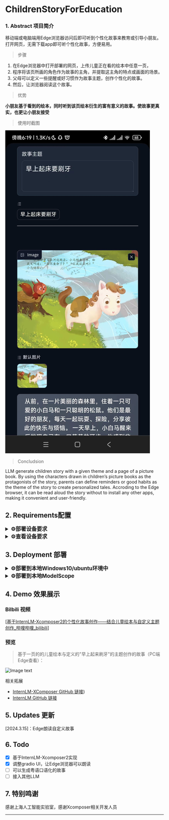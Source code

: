 # ChildrenStoryForEducation



### 1. Abstract 项目简介

移动端或电脑端用Edge浏览器访问后即可听到个性化故事来教育或引导小朋友。打开网页，无需下载app即可听个性化故事，方便易用。

> 步骤

1. 在Edge浏览器中打开部署的网页，上传儿童正在看的绘本中任意一页，
2. 程序将该页所画的角色作为故事的主角，并提取这主角的特点或画面的场景。
3. 父母可以定义一些提醒或好习惯作为故事主题，创作个性化的故事。
4. 然后，让浏览器阅读这个故事。

> 优势

**小朋友基于看到的绘本，同时听到该页绘本衍生的富有意义的故事。使故事更真实，也更让小朋友接受**

> 使用时截图

![Image text](Screenshots/mp1.jpg)

> Concludsion

LLM generate children story with a given theme and a page of a picture book. By using the characters drawn in children’s picture books as the protagonists of the story, parents can define reminders or good habits as the theme of the story to create personalized tales. Accroding to the Edge browser, it can be read aloud the story without to install any other apps, making it convenient and user-friendly.


## 2. Requirements配置

</details>

<details>
  <summary style="font-weight: bold; font-size: larger;">⚙️部署设备要求</summary>

- CPU：Intel Core i5 or above
- GPU：GPU Memory >20G （运行起来以后大约占18~19GB显存）
- 内存：16GB or above
- 存储：20GB or above

> 可参见下方部署机rtx3090运行后情况：
> ![Image text](Screenshots/4.jpg)
> 在RTX3090独占运行的情况下，大约推理时间 14s

</details>


</details>

<details>
  <summary style="font-weight: bold; font-size: larger;">⚙️查看设备要求</summary>

- 可上网的，装有Edge浏览器的手机（也可以是电脑）

</details>

## 3.  Deployment 部署

</details>

<details>
  <summary style="font-weight: bold; font-size: larger;">⚙️部署到本地Windows10/ubuntu环境中</summary>

> 从本地载入internLM-Xcomposer2模型

1. 下载项目代码

```bash
# git clone 本 repo 
git clone https://github.com/kevinfu1717/ChildrenStoryForEducation.git
# 进入源码目录
cd ChildrenStoryForEducation
# 安装 requirements
pip install -r requirements.txt
```

2. 下载 internLM-Xcomposer2-7b 模型

> 下载方式：

* Method 1: 参见[InternLM/InternLM-XComposer: InternLM-XComposer2 is a groundbreaking vision-language large model (VLLM) excelling in free-form text-image composition and comprehension. (github.com)](https://github.com/InternLM/InternLM-XComposer)
  下载地址：[modelscope中下载](https://modelscope.cn/models/Shanghai_AI_Laboratory/internlm-xcomposer2-7b/summary)
* Method 2： 我也上传到aistudio的数据集: [Internlm-Xcomposer2-7b\_数据集-飞桨AI Studio星河社区 (baidu.com)](https://aistudio.baidu.com/datasetdetail/262260))
* Method 3: 让ModelScope自动下载模型到本地系统盘的.hub文件夹中，有可能因网络下载异常而卡住，不推荐

3. 模型放置文件位置：
   
   把模型放到项目文件夹 ChildrenStoryForEducation 下的 Shanghai_AI_Laboratory/ 文件夹下。
4. 运行：

```python3 app.py ```

</details>

<details>
  <summary style="font-weight: bold; font-size: larger;">⚙️部署到本地ModelScope</summary>

1. 在创空间中创建Gradio 4.19.1的项目
2. 通过git上传项目或把项目文件上传到创空间
3. 设置上架运行

</details>

## 4. Demo 效果展示

### Bilbili 视频
[[基于InternLM-Xcomposer2的个性化故事创作——结合儿童绘本与自定义主题创作\_哔哩哔哩\_bilibili](https://www.bilibili.com/video/BV1nw4m1o7TY/?vd_source=ac02fb05dd2d9a898d6f0f5012ad3341)]




### 预览

> 基于一页的的儿童绘本与定义的"早上起来刷牙"的主题创作的故事（PC端Edge查看）：

![Image text](Screenshots/3.jpg)

相关拓展

- [InternLM-XComposer GitHub 链接](https://github.com/InternLM/InternLM-XComposer))
- [InternLM GitHub 链接](https://github.com/InternLM/InternLM/tree/main)

## 5. Updates 更新

[2024.3.15]：Edge朗读自定义故事

## 6. Todo

- [x] 基于InternLM-Xcomposer2实现
- [x] 调整gradio UI，让Edge浏览器可以朗读
- [ ] 可以生成粤语口语化的故事
- [ ] 接入其他LLM

## 7. 特别鸣谢

感谢上海人工智能实验室，感谢Xcomposer相关开发人员

<hr>

